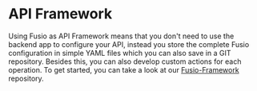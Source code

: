 
# API Framework

Using Fusio as API Framework means that you don't need to use the backend app
to configure your API, instead you store the complete Fusio configuration in
simple YAML files which you can also save in a GIT repository. Besides this, you
can also develop custom actions for each operation. To get started, you can take
a look at our [Fusio-Framework](https://github.com/apioo/fusio-framework)
repository.
